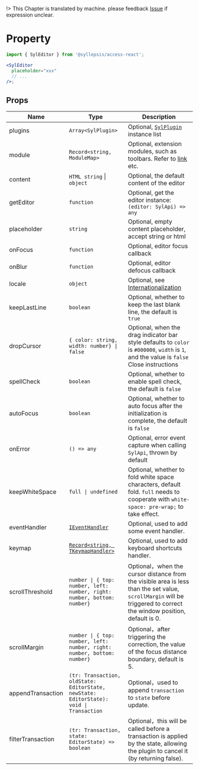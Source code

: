 !> This Chapter is translated by machine. please feedback [Issue](https://github.com/bytedance/syllepsis/issues) if expression unclear.

# Property <!-- {docsify-ignore-all} -->

```jsx
import { SylEditor } from '@syllepsis/access-react';

<SylEditor
  placeholder="xxx"
  // ...
/>;
```

## Props

| Name              | Type                                                                                                             | Description                                                                                                                                                         |
| ----------------- | ---------------------------------------------------------------------------------------------------------------- | ------------------------------------------------------------------------------------------------------------------------------------------------------------------- |
| plugins           | `Array<SylPlugin>`                                                                                               | Optional, [`SylPlugin`](/en/plugins/README) instance list                                                                                                           |
| module            | `Record<string, ModuleMap>`                                                                                      | Optional, extension modules, such as toolbars. Refer to [link](/en/modules/README.md) etc.                                                                          |
| content           | `HTML string` \| `object`                                                                                        | Optional, the default content of the editor                                                                                                                         |
| getEditor         | `function`                                                                                                       | Optional, get the editor instance: `(editor: SylApi) => any`                                                                                                        |
| placeholder       | `string`                                                                                                         | Optional, empty content placeholder, accept string or html                                                                                                          |
| onFocus           | `function`                                                                                                       | Optional, editor focus callback                                                                                                                                     |
| onBlur            | `function`                                                                                                       | Optional, editor defocus callback                                                                                                                                   |
| locale            | `object`                                                                                                         | Optional, see [Internationalization](/en/others/i18n)                                                                                                               |
| keepLastLine      | `boolean`                                                                                                        | Optional, whether to keep the last blank line, the default is `true`                                                                                                |
| dropCursor        | `{ color: string, width: number} \| false`                                                                       | Optional, when the drag indicator bar style defaults to `color` is `#000000`, `width` is `1`, and the value is `false` Close instructions                           |
| spellCheck        | `boolean`                                                                                                        | Optional, whether to enable spell check, the default is `false`                                                                                                     |
| autoFocus         | `boolean`                                                                                                        | Optional, whether to auto focus after the initialization is complete, the default is `false`                                                                        |
| onError           | `() => any`                                                                                                      | Optional, error event capture when calling `SylApi`, thrown by default                                                                                              |
| keepWhiteSpace    | `full \| undefined`                                                                                              | Optional, whether to fold white space characters, default fold. `full` needs to cooperate with `white-space: pre-wrap;` to take effect.                             |
| eventHandler      | [`IEventHandler`](https://bytedance.github.io/syllepsis/#/en/chapters/syl-plugin?id=controller)                  | Optional, used to add some event handler.                                                                                                                           |
| keymap            | [`Record<string, TKeymapHandler>`](https://bytedance.github.io/syllepsis/#/en/chapters/syl-plugin?id=controller) | Optional, used to add keyboard shortcuts handler.                                                                                                                   |
| scrollThreshold   | `number \| { top: number, left: number, right: number, bottom: number}`                                          | Optional，when the cursor distance from the visible area is less than the set value, `scrollMargin` will be triggered to correct the window position, default is 0. |
| scrollMargin      | `number \| { top: number, left: number, right: number, bottom: number}`                                          | Optional，after triggering the correction, the value of the focus distance boundary, default is 5.                                                                  |
| appendTransaction | `(tr: Transaction, oldState: EditorState, newState: EditorState): void \| Transaction`                           | Optional，used to append `transaction` to `state` before update.                                                                                                    |
| filterTransaction | `(tr: Transaction, state: EditorState) => boolean`                                                               | Optional，this will be called before a transaction is applied by the state, allowing the plugin to cancel it (by returning false).                                  |
